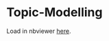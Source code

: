 # Topic-Modelling

Load in nbviewer [here](https://nbviewer.org/github/2z5s0o/Topic-Modelling/blob/main/Topic%20Modelling%20example.ipynb).
